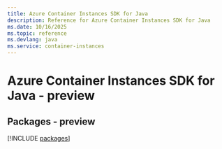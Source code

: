 ```yaml
---
title: Azure Container Instances SDK for Java
description: Reference for Azure Container Instances SDK for Java
ms.date: 10/16/2025
ms.topic: reference
ms.devlang: java
ms.service: container-instances
---
```

# Azure Container Instances SDK for Java - preview
## Packages - preview
[!INCLUDE [packages](container-instances-index.md)]